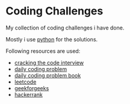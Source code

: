 # Coding Challenges

My collection of coding challenges i have done.

Mostly i use [python](https://www.python.org/) for the solutions.

Following resources are used:

* [cracking the code interview](http://www.crackingthecodinginterview.com/)
* [daily coding problem](https://www.dailycodingproblem.com/)
* [daily coding problem book](https://www.dailycodingproblem.com/blog/daily-coding-problem-book-now-available/)
* [leetcode](https://leetcode.com/)
* [geekforgeeks](https://www.geeksforgeeks.org/)
* [hackerrank](https://www.hackerrank.com/)
